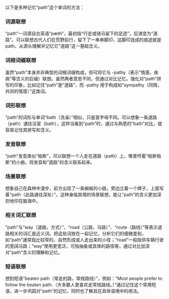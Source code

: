 以下是多种记忆“path”这个单词的方法：

### 词源联想
 “path”一词源自古英语“pæth”，最初指“行走或骑马留下的足迹”，后演变为“道路”。可以联想古代人们在荒野前行，留下了一串串脚印，这脚印连成的痕迹就是path，从源头理解并记忆它“道路”这一基础含义。

### 词根词缀联想
虽然“path”本身并非典型的词根词缀构成，但可将它与 -pathy（表示“情感、疾病”等含义的后缀）联想。虽然两者意思不同，但通过对比记忆，强化对“path”拼写的印象，比如记住“path”是“道路”，而 -pathy 用于构成如“sympathy（同情，共同的情感）”这类词。

### 词形联想
“path”的词形与单词“bath（洗澡）”相似，只是首字母不同。可以想象一条道路（path）通往浴室（bath），这样当看到“path”时，通过与熟悉的“bath”对比，就容易记住其拼写和含义。

### 发音联想
“path”发音类似“帕斯”，可以联想一个人走在道路（path）上，嘴里哼着“帕斯帕斯”的小曲，将发音和“道路”的含义联系起来。

### 场景联想
想象自己在森林中漫步，前方出现了一条蜿蜒的小路，旁边立着一个牌子，上面写着“path（此路通往深处）”。这种身临其境的场景联想，能让“path”的含义更加深刻地印在脑海中。

### 相关词汇联想
“path”与“way（道路，方式）”、“road（公路，马路）”、“route（路线）”等表示道路相关的词汇是近义词。把这些词放在一起记忆，分析它们的细微差别，如“path”通常指比较窄的、自然形成或人走出来的小径；“road”一般指供车辆行驶的宽阔马路；“way”使用更宽泛，可指抽象或具体的路径等，通过对比加深对“path”含义的理解和记忆。

### 短语联想
想到短语“beaten path（常走的路，常规路线）”，例如：“Most people prefer to follow the beaten path.（大多数人更喜欢走常规路线。）”通过记住这个常用短语，进一步巩固对“path”的记忆，同时也了解其在具体语境中的用法。 